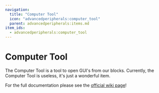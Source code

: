 ```yaml
---
navigation:
  title: "Computer Tool"
  icon: "advancedperipherals:computer_tool"
  parent: advancedperipherals:items.md
item_ids:
  - advancedperipherals:computer_tool
---
```


# Computer Tool

The Computer Tool is a tool to open GUI's from our blocks. Currently, the Computer Tool is useless, it's just a wonderful item.

For the full documentation please see the <Color id="blue">[official wiki page](https://docs.intelligence-modding.de/items/computer_tool/)</Color>!



<Recipe id="advancedperipherals:computer_tool" />

